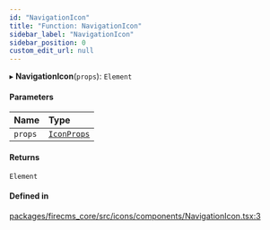```yaml
---
id: "NavigationIcon"
title: "Function: NavigationIcon"
sidebar_label: "NavigationIcon"
sidebar_position: 0
custom_edit_url: null
---
```


▸ **NavigationIcon**(`props`): `Element`

#### Parameters

| Name | Type |
| :------ | :------ |
| `props` | [`IconProps`](../types/IconProps.md) |

#### Returns

`Element`

#### Defined in

[packages/firecms_core/src/icons/components/NavigationIcon.tsx:3](https://github.com/FireCMSco/firecms/blob/d45f3739/packages/firecms_core/src/icons/components/NavigationIcon.tsx#L3)
